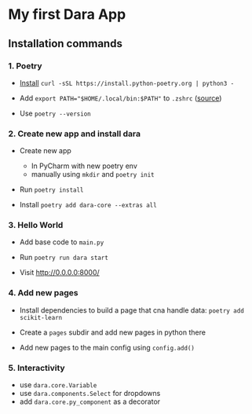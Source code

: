 # My first Dara App

## Installation commands

### 1. Poetry

* [Install](https://python-poetry.org/docs/#installing-with-the-official-installer) `curl -sSL https://install.python-poetry.org | python3 -`

* Add `export PATH="$HOME/.local/bin:$PATH"` to `.zshrc` ([source](https://stackoverflow.com/a/60768677/5609328))

* Use `poetry --version`

### 2. Create new app and install dara

* Create new app
  * In PyCharm with new poetry env
  * manually using `mkdir` and `poetry init`

* Run `poetry install`

* Install `poetry add dara-core --extras all`

### 3. Hello World

* Add base code to `main.py`

* Run `poetry run dara start`

* Visit http://0.0.0.0:8000/

### 4. Add new pages

* Install dependencies to build a page that cna handle data: `poetry add scikit-learn`

* Create a `pages` subdir and add new pages in python there

* Add new pages to the main config using `config.add()`

### 5. Interactivity

* use `dara.core.Variable`
* use `dara.components.Select` for dropdowns
* add `dara.core.py_component` as a decorator



